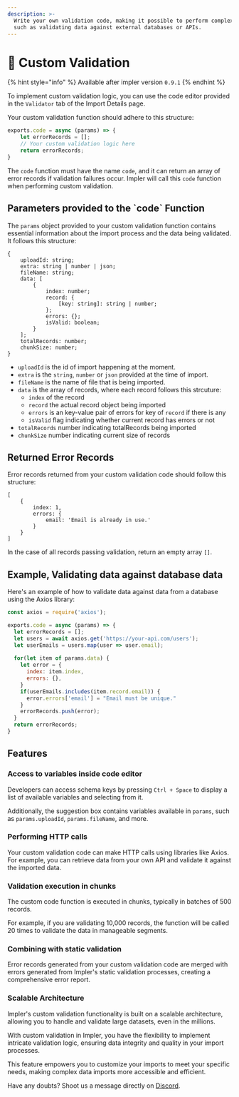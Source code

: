 ```yaml
---
description: >-
  Write your own validation code, making it possible to perform complex checks,
  such as validating data against external databases or APIs.
---
```


# 🦄 Custom Validation

{% hint style="info" %}
Available after impler version `0.9.1`&#x20;
{% endhint %}

To implement custom validation logic, you can use the code editor provided in the `Validator` tab of the Import Details page.

Your custom validation function should adhere to this structure:

```javascript
exports.code = async (params) => {
    let errorRecords = [];
    // Your custom validation logic here
    return errorRecords;
}
```

The `code` function must have the name `code`, and it can return an array of error records if validation failures occur. Impler will call this `code` function when performing custom validation.

## Parameters provided to the \`code\` Function

The `params` object provided to your custom validation function contains essential information about the import process and the data being validated. It follows this structure:

```json5
{
    uploadId: string;
    extra: string | number | json;
    fileName: string;
    data: [
        {
            index: number;
            record: {
                [key: string]: string | number;
            };
            errors: {};
            isValid: boolean;
        }
    ];
    totalRecords: number;
    chunkSize: number;
}
```

* `uploadId` is the id of import happening at the moment.
* `extra` is the `string`, `number` or `json` provided at the time of import.
* `fileName` is the name of file that is being imported.
* `data` is the array of records, where each record follows this strcuture:
  * `index` of the record
  * `record` the actual record object being imported
  * `errors` is an key-value pair of errors for key of `record` if there is any
  * `isValid` flag indicating whether current record has errors or not
* `totalRecords` number indicating totalRecords being imported
* `chunkSize` number indicating current size of records

## Returned Error Records

Error records returned from your custom validation code should follow this structure:

```
[
    { 
        index: 1, 
        errors: {
            email: 'Email is already in use.'
        } 
    }
]
```

In the case of all records passing validation, return an empty array `[]`.

## Example, Validating data against database data

Here's an example of how to validate data against data from a database using the Axios library:

```javascript
const axios = require('axios');

exports.code = async (params) => {
  let errorRecords = [];
  let users = await axios.get('https://your-api.com/users');
  let userEmails = users.map(user => user.email);
  
  for(let item of params.data) {
    let error = {
      index: item.index,
      errors: {},
    }
    if(userEmails.includes(item.record.email)) {
      error.errors['email'] = "Email must be unique."
    }
    errorRecords.push(error);
  }
  return errorRecords;
}

```

## Features

### Access to variables inside code editor

Developers can access schema keys by pressing `Ctrl + Space` to display a list of available variables and selecting from it.

Additionally, the suggestion box contains variables available in `params`, such as `params.uploadId`, `params.fileName`, and more.

### Performing HTTP calls

Your custom validation code can make HTTP calls using libraries like Axios. For example, you can retrieve data from your own API and validate it against the imported data.

### Validation execution in chunks

The custom code function is executed in chunks, typically in batches of 500 records.

For example, if you are validating 10,000 records, the function will be called 20 times to validate the data in manageable segments.

### Combining with static validation

Error records generated from your custom validation code are merged with errors generated from Impler's static validation processes, creating a comprehensive error report.

### Scalable Architecture

Impler's custom validation functionality is built on a scalable architecture, allowing you to handle and validate large datasets, even in the millions.



With custom validation in Impler, you have the flexibility to implement intricate validation logic, ensuring data integrity and quality in your import processes.

This feature empowers you to customize your imports to meet your specific needs, making complex data imports more accessible and efficient.

Have any doubts? Shoot us a message directly on [Discord](https://discord.impler.io).
